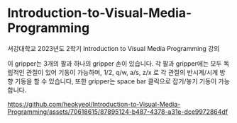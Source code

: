 # Introduction-to-Visual-Media-Programming
서강대학교 2023년도 2학기 Introduction to Visual Media Programming 강의

이 gripper는 3개의 팔과 하나의 gripper 손이 있습니다.
각 팔과 gripper에는 모두 독립적인 관절이 있어 기동이 가능하며, 1/2, q/w, a/s, z/x 로 각 관절의 반시계/시계 방향 기동을 할 수 있습니다,
또한 gripper는 space bar 클릭으로 잡기/놓기 기동이 가능합니다.



https://github.com/heokyeol/Introduction-to-Visual-Media-Programming/assets/70618615/87895124-b487-4378-a31e-dce9972864df

